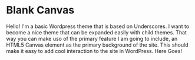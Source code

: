 Blank Canvas
===

Hello! I'm a basic Wordpress theme that is based on Underscores. I want to become a nice theme that can be expanded easily with child themes. That way you can make uso of the primary feature I am going to include, an HTML5 Canvas element as the primary background of the site. This should make it easy to add cool interaction to the site in WordPress. Here Goes!
